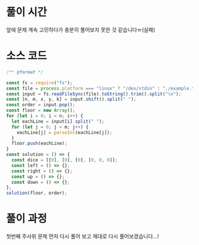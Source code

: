 # 풀이 시간
앞에 문제 계속 고민하다가 충분히 풀어보지 못한 것 같습니다ㅠ(실패)

# 소스 코드
```node.js
/** @format */

const fs = require("fs");
const file = process.platform === "linux" ? "/dev/stdin" : "./example.txt";
const input = fs.readFileSync(file).toString().trim().split("\n");
const [n, m, x, y, k] = input.shift().split(" ");
const order = input.pop();
const floor = new Array();
for (let i = 0; i < n; i++) {
  let eachLine = input[i].split(" ");
  for (let j = 0; j < m; j++) {
    eachLine[j] = parseInt(eachLine[j]);
  }
  floor.push(eachLine);
}
const solution = () => {
  const dice = [[0], [0], [0], [0, 0, 0]];
  const left = () => {};
  const right = () => {};
  const up = () => {};
  const down = () => {};
};
solution(floor, order);

```

# 풀이 과정
첫번째 주사위 문제 먼저 다시 풀어 보고 제대로 다시 풀어보겠습니다...!
